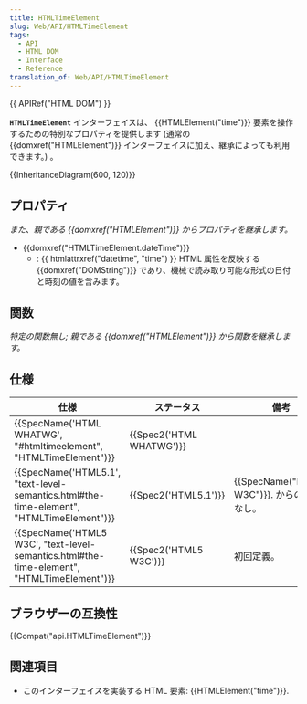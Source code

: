 ```yaml
---
title: HTMLTimeElement
slug: Web/API/HTMLTimeElement
tags:
  - API
  - HTML DOM
  - Interface
  - Reference
translation_of: Web/API/HTMLTimeElement
---
```

{{ APIRef("HTML DOM") }}

**`HTMLTimeElement`** インターフェイスは、 {{HTMLElement("time")}} 要素を操作するための特別なプロパティを提供します (通常の {{domxref("HTMLElement")}} インターフェイスに加え、継承によっても利用できます。) 。

{{InheritanceDiagram(600, 120)}}

## プロパティ

_また、親である {{domxref("HTMLElement")}} からプロパティを継承します。_

- {{domxref("HTMLTimeElement.dateTime")}}
  - : {{ htmlattrxref("datetime", "time") }} HTML 属性を反映する {{domxref("DOMString")}} であり、機械で読み取り可能な形式の日付と時刻の値を含みます。

## 関数

_特定の関数無し; 親である {{domxref("HTMLElement")}} から関数を継承します。_

## 仕様

| 仕様                                                                                                                     | ステータス                       | 備考                                               |
| ------------------------------------------------------------------------------------------------------------------------ | -------------------------------- | -------------------------------------------------- |
| {{SpecName('HTML WHATWG', "#htmltimeelement", "HTMLTimeElement")}}                                 | {{Spec2('HTML WHATWG')}} |                                                    |
| {{SpecName('HTML5.1', "text-level-semantics.html#the-time-element", "HTMLTimeElement")}}     | {{Spec2('HTML5.1')}}     | {{SpecName("HTML5 W3C")}}. からの変更なし。 |
| {{SpecName('HTML5 W3C', "text-level-semantics.html#the-time-element", "HTMLTimeElement")}} | {{Spec2('HTML5 W3C')}}     | 初回定義。                                         |

## ブラウザーの互換性

{{Compat("api.HTMLTimeElement")}}

## 関連項目

- このインターフェイスを実装する HTML 要素: {{HTMLElement("time")}}.
